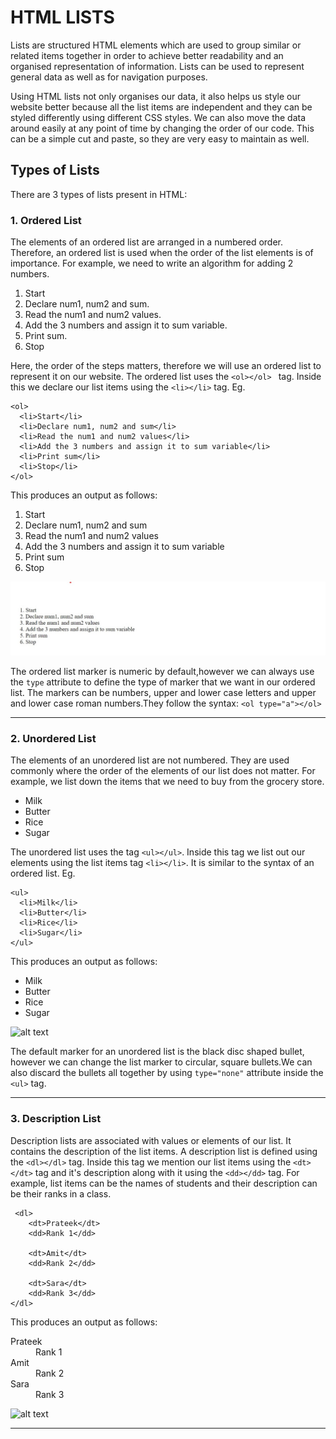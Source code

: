 # HTML LISTS
Lists are structured HTML elements which are used to group similar or related items together in order to achieve better readability and an organised representation of information. Lists can be used to represent general data as well as for navigation purposes. 

Using HTML lists not only organises our data, it also helps us style our website better because all the list items are independent and they can be styled differently using different CSS styles. We can also move the data around easily at any point of time by changing the order of our code. This can be a simple cut and paste, so they are very 
easy to maintain as well.

## Types of Lists
There are 3 types of lists present in HTML:
### 1. Ordered List
The elements of an ordered list are arranged in a numbered order. Therefore, an ordered list is used when the order of the list elements is of importance. 
For example, we need to write an algorithm for adding 2 numbers.

1. Start
2. Declare num1, num2 and sum.
3. Read the num1 and num2 values.
4. Add the 3 numbers and assign it to sum variable.
5. Print sum.
6. Stop

Here, the order of the steps matters, therefore we will use an ordered list to represent it on our website. The ordered list uses the ``` <ol></ol>  ``` tag. Inside this we declare our list items using the ``` <li></li> ``` tag. 
Eg.
```
<ol>
  <li>Start</li>
  <li>Declare num1, num2 and sum</li>
  <li>Read the num1 and num2 values</li>
  <li>Add the 3 numbers and assign it to sum variable</li>
  <li>Print sum</li>
  <li>Stop</li>
</ol>
```


This produces an output as follows:
<ol>
  <li>Start</li>
  <li>Declare num1, num2 and sum</li>
  <li>Read the num1 and num2 values</li>
  <li>Add the 3 numbers and assign it to sum variable</li>
  <li>Print sum</li>
  <li>Stop</li>
</ol>

![alt text](assets/ol.jpg)

The ordered list marker is numeric by default,however we can always use the ```type``` attribute to define the type of marker that we want in our ordered list. The markers can be numbers, upper and lower case letters and upper and lower case roman numbers.They follow the syntax:
``` <ol type="a"></ol> ``` 

---

### 2. Unordered List
The elements of an unordered list are not numbered. They are used commonly where the order of the elements of our list does not matter. For example, we list down the items that we need to buy from the grocery store. 

- Milk
- Butter
- Rice
- Sugar

The unordered list uses the tag ``` <ul></ul> ```. Inside this tag we list out our elements using the list items tag ``` <li></li> ```. It is similar to the syntax of an ordered list.
Eg.
```
<ul>
  <li>Milk</li>
  <li>Butter</li>
  <li>Rice</li>
  <li>Sugar</li>
</ul>
```

This produces an output as follows:
<ul>
  <li>Milk</li>
  <li>Butter</li>
  <li>Rice</li>
  <li>Sugar</li>
</ul>

![alt text](assets/ul.jpg)

The default marker for an unordered list is the black disc shaped bullet, however we can change the list marker to circular, square bullets.We can also discard the bullets all together by using ``` type="none" ``` attribute inside the ``` <ul> ``` tag.

---

### 3. Description List
Description lists are associated with values or elements of our list. It contains the description of the list items. A description list is defined using the ``` <dl></dl> ``` tag. Inside this tag we mention our list items using the ``` <dt></dt> ``` tag and it's description along with it using the ``` <dd></dd> ``` tag.
For example, list items can be the names of students and their description can be their ranks in a class.


```
 <dl>
    <dt>Prateek</dt>
    <dd>Rank 1</dd>

    <dt>Amit</dt>
    <dd>Rank 2</dd>

    <dt>Sara</dt>
    <dd>Rank 3</dd>
</dl>
```

This produces an output as follows:
<dl>
    <dt>Prateek</dt>
    <dd>Rank 1</dd>
   <dt>Amit</dt>
    <dd>Rank 2</dd>
   <dt>Sara</dt>
    <dd>Rank 3</dd>
</dl>

![alt text](assets/dl.jpg)

---

